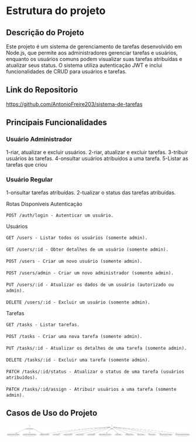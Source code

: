 # Estrutura do projeto

## Descrição do Projeto

Este projeto é um sistema de gerenciamento de tarefas desenvolvido em Node.js, que permite aos administradores gerenciar tarefas e usuários, enquanto os usuários comuns podem visualizar suas tarefas atribuídas e atualizar seus status. O sistema utiliza autenticação JWT e inclui funcionalidades de CRUD para usuários e tarefas.

## Link do Repositorio
https://github.com/AntonioFreire203/sistema-de-tarefas

## Principais Funcionalidades   

### Usuário Administrador

   1-riar, atualizar e excluir usuários.
   2-riar, atualizar e excluir tarefas.
   3-tribuir usuários às tarefas.
   4-onsultar usuários atribuídos a uma tarefa.
   5-Listar as tarefas que criou 

### Usuário Regular

   1-onsultar tarefas atribuídas.
   2-tualizar o status das tarefas atribuídas.

Rotas Disponíveis
Autenticação

    POST /auth/login - Autenticar um usuário.

Usuários

    GET /users - Listar todos os usuários (somente admin).

    GET /users/:id - Obter detalhes de um usuário (somente admin).

    POST /users - Criar um novo usuário (somente admin).

    POST /users/admin - Criar um novo administrador (somente admin).

    PUT /users/:id - Atualizar os dados de um usuário (autorizado ou admin).

    DELETE /users/:id - Excluir um usuário (somente admin).

Tarefas

    GET /tasks - Listar tarefas.

    POST /tasks - Criar uma nova tarefa (somente admin).

    PUT /tasks/:id - Atualizar os detalhes de uma tarefa (somente admin).

    DELETE /tasks/:id - Excluir uma tarefa (somente admin).

    PATCH /tasks/:id/status - Atualizar o status de uma tarefa (usuários 
    atribuídos).

    PATCH /tasks/:id/assign - Atribuir usuários a uma tarefa (somente admin).

## Casos de Uso do Projeto 

![casos de uso](/pics/caso-de-uso-4.png)


